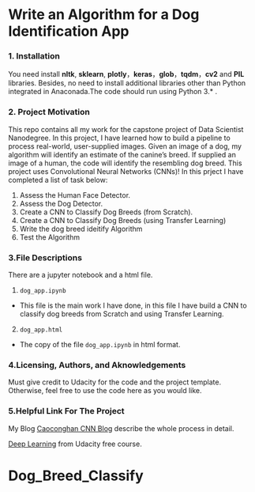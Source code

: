 # Write an Algorithm for a Dog Identification App

### 1. Installation
You need install **nltk**, **sklearn**, **plotly**，**keras**，**glob**，**tqdm**，**cv2** and **PIL** libraries. Besides, no need to install additional libraries other than Python integrated in Anaconada.The code should run using Python 3.* .
  
### 2. Project Motivation
This repo contains all my work for the capstone project of Data Scientist Nanodegree. In this project, I have learned how to build a pipeline to process real-world, user-supplied images. Given an image of a dog, my algorithm will identify an estimate of the canine’s breed. If supplied an image of a human, the code will identify the resembling dog breed. This project uses Convolutional Neural Networks (CNNs)! In this prject I have completed a list of task below:
1. Assess the Human Face Detector. 
2. Assess the Dog Detector.
3. Create a CNN to Classify Dog Breeds (from Scratch).
4. Create a CNN to Classify Dog Breeds (using Transfer Learning)
5. Write the dog breed ideitify Algorithm
6. Test the Algorithm

### 3.File Descriptions
There are a jupyter notebook and a html file.
1. `dog_app.ipynb`  
* This file is the main work I have done, in this file I have build a CNN to classify dog breeds from Scratch and using Transfer Learning.
2. ` dog_app.html `
* The copy of the file `dog_app.ipynb` in html format. 
   
### 4.Licensing, Authors, and Aknowledgements
 Must give credit to Udacity for the code and the project template. Otherwise, feel free to use the code here as you would like.

### 5.Helpful Link For The Project
My Blog [Caoconghan CNN Blog](http://blog.sina.com.cn/s/blog_19a399df20102ym3q.html) describe the whole process in detail.

[Deep Learning](https://cn.udacity.com/course/deep-learning--ud730)  from Udacity free course.
# Dog_Breed_Classify
